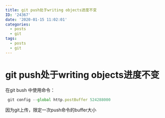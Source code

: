 ```yaml
---
title: git push处于writing objects进度不变
ID: '24367'
date: '2020-01-15 11:02:01'
categories:
  - posts
  - git
tags:
  - posts
  - git
---
```


# git push处于writing objects进度不变

在git bush 中使用命令：

``` js 
 git config --global http.postBuffer 524288000
```

因为git上传，限定一次push命令的buffer大小
